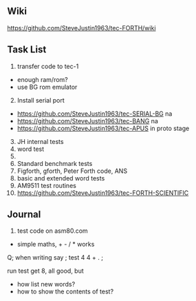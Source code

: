 ## Wiki
https://github.com/SteveJustin1963/tec-FORTH/wiki

## Task List
1. transfer code to tec-1
  * enough ram/rom?
  * use BG rom emulator
2. Install serial port
* https://github.com/SteveJustin1963/tec-SERIAL-BG na
* https://github.com/SteveJustin1963/tec-BANG na
* https://github.com/SteveJustin1963/tec-APUS in proto stage

3. JH internal tests
4. word test
5. 
6. Standard benchmark tests  
7. Figforth, gforth, Peter Forth code, ANS
8. basic and extended word tests
9. AM9511 test routines
10. https://github.com/SteveJustin1963/tec-FORTH-SCIENTIFIC



## Journal

1. test code on asm80.com
* simple maths, + - / * works

Q; when writing say ; test 4 4 + . ;

run test get 8, all good, but

 * how list new words?
 * how to show the contents of test?


